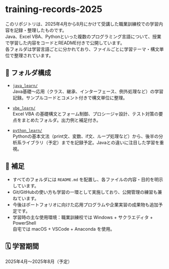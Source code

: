 # training-records-2025

このリポジトリは、2025年4月から8月にかけて受講した職業訓練校での学習内容を記録・整理したものです。  
Java、Excel VBA、Pythonといった複数のプログラミング言語について、授業で学習した内容をコードとREADME付きで公開しています。  
各フォルダは学習言語ごとに分かれており、ファイルごとに学習テーマ・構文単位で整理されています。

## 📁 フォルダ構成

- [`java_learn/`](./java_learn/)  
  Java基礎〜応用（クラス、継承、インターフェース、例外処理など）の学習記録。サンプルコードとコメント付きで構文単位に整理。

- [`vbe_learn/`](./vbe_learn/)  
  Excel VBA の基礎構文とフォーム制御、プロシージャ設計、テスト対策の要点をまとめたフォルダ。出力例と補足付き。

- [`python_learn/`](./python_learn/)  
  Pythonの基本文法（print文、変数、if文、ループ処理など）から、後半の分析系ライブラリ（予定）までを記録予定。Javaとの違いに注目した学習を重視。

## 📌 補足

- すべてのフォルダには `README.md` を配置し、各ファイルの内容・目的を明示しています。
- Git/GitHubの使い方も学習の一環として実施しており、公開管理の練習も兼ねています。
- 今後はポートフォリオに向けた応用プログラムや企業実習の成果物も追加予定です。
- 学習時の主な使用環境：職業訓練校では Windows + サクラエディタ + PowerShell  
  自宅では macOS + VSCode + Anaconda を使用。  
  
## 🗓️ 学習期間
2025年4月〜2025年8月（予定）
